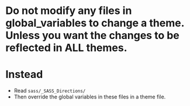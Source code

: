 # Do not modify any files in global_variables to change a theme. Unless you want the changes to be reflected in ALL themes. #

# Instead #
* Read `sass/_SASS_Directions/`
* Then override the global variables in these files in a theme file.